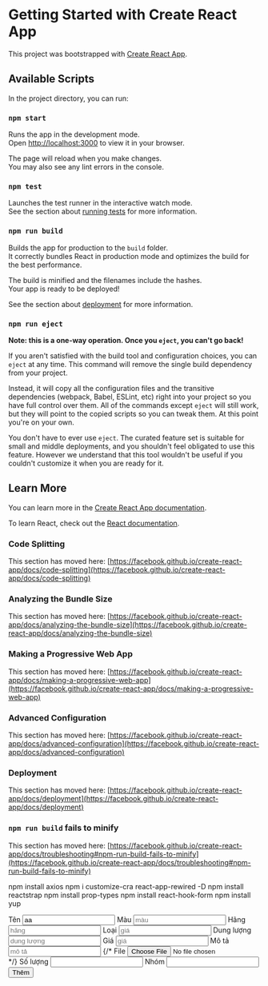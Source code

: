 # Getting Started with Create React App

This project was bootstrapped with [Create React App](https://github.com/facebook/create-react-app).

## Available Scripts

In the project directory, you can run:

### `npm start`

Runs the app in the development mode.\
Open [http://localhost:3000](http://localhost:3000) to view it in your browser.

The page will reload when you make changes.\
You may also see any lint errors in the console.

### `npm test`

Launches the test runner in the interactive watch mode.\
See the section about [running tests](https://facebook.github.io/create-react-app/docs/running-tests) for more information.

### `npm run build`

Builds the app for production to the `build` folder.\
It correctly bundles React in production mode and optimizes the build for the best performance.

The build is minified and the filenames include the hashes.\
Your app is ready to be deployed!

See the section about [deployment](https://facebook.github.io/create-react-app/docs/deployment) for more information.

### `npm run eject`

**Note: this is a one-way operation. Once you `eject`, you can't go back!**

If you aren't satisfied with the build tool and configuration choices, you can `eject` at any time. This command will remove the single build dependency from your project.

Instead, it will copy all the configuration files and the transitive dependencies (webpack, Babel, ESLint, etc) right into your project so you have full control over them. All of the commands except `eject` will still work, but they will point to the copied scripts so you can tweak them. At this point you're on your own.

You don't have to ever use `eject`. The curated feature set is suitable for small and middle deployments, and you shouldn't feel obligated to use this feature. However we understand that this tool wouldn't be useful if you couldn't customize it when you are ready for it.

## Learn More

You can learn more in the [Create React App documentation](https://facebook.github.io/create-react-app/docs/getting-started).

To learn React, check out the [React documentation](https://reactjs.org/).

### Code Splitting

This section has moved here: [https://facebook.github.io/create-react-app/docs/code-splitting](https://facebook.github.io/create-react-app/docs/code-splitting)

### Analyzing the Bundle Size

This section has moved here: [https://facebook.github.io/create-react-app/docs/analyzing-the-bundle-size](https://facebook.github.io/create-react-app/docs/analyzing-the-bundle-size)

### Making a Progressive Web App

This section has moved here: [https://facebook.github.io/create-react-app/docs/making-a-progressive-web-app](https://facebook.github.io/create-react-app/docs/making-a-progressive-web-app)

### Advanced Configuration

This section has moved here: [https://facebook.github.io/create-react-app/docs/advanced-configuration](https://facebook.github.io/create-react-app/docs/advanced-configuration)

### Deployment

This section has moved here: [https://facebook.github.io/create-react-app/docs/deployment](https://facebook.github.io/create-react-app/docs/deployment)

### `npm run build` fails to minify

This section has moved here: [https://facebook.github.io/create-react-app/docs/troubleshooting#npm-run-build-fails-to-minify](https://facebook.github.io/create-react-app/docs/troubleshooting#npm-run-build-fails-to-minify)

npm install axios
npm i customize-cra react-app-rewired -D
npm install reactstrap
npm install prop-types
npm install react-hook-form
npm install yup

<Form onSubmit={handleSubmit(Add)}>
        <Row>
          <Col md={6}>
            <FormGroup>
              <Label for="name">Tên</Label>
              <Input
                id="name"
                placeholder="tên sản phẩm"
                type="text"
                {...register("name")}
                value ="aa"
              />
            </FormGroup>
          </Col>
          <Col md={6}>
            <FormGroup>
              <Label for="color">Màu</Label>
              <Input
                id="color"
                placeholder="màu"
                type="text"
                {...register("color")}
              />
            </FormGroup>
          </Col>
        </Row>
        <FormGroup>
          <Row>
            <Col md={6}>
              <FormGroup>
                <Label for="brand ">Hãng</Label>
                <Input
                  id="brand"
                  placeholder="hãng"
                  type="number"
                  {...register("brandI")}
                />
              </FormGroup>
            </Col>
            <Col md={6}>
              <FormGroup>
                <Label for="category">Loại</Label>
                <Input
                  id="category"
                  placeholder="giá"
                  type="number"
                  {...register("categoryId")}
                />
              </FormGroup>
            </Col>
          </Row>
        </FormGroup>
        <FormGroup>
          <Row>
            <Col md={6}>
              <FormGroup>
                <Label for="capacity ">Dung lượng</Label>
                <Input
                  id="capacity"
                  placeholder="dung lượng"
                  type="text"
                  {...register("capacity")}
                />
              </FormGroup>
            </Col>
            <Col md={6}>
              <FormGroup>
                <Label for="price">Giá</Label>
                <Input
                  id="price"
                  placeholder="giá"
                  type="text"
                  {...register("price")}
                />
              </FormGroup>
            </Col>
          </Row>
        </FormGroup>
        <FormGroup>
          <Label for="description">Mô tả</Label>
          <Input
            id="description"
            placeholder="mô tả"
            {...register("description")}
          />
        </FormGroup>
        <Row>
          <Col md={6}>
            {/* <FormGroup>
              <Label for="exampleFile">File</Label>
              <Col>
                <Input id="exampleFile" name="file" type="file" />
              </Col>
            </FormGroup> */}
          </Col>
          <Col md={3}>
            <FormGroup>
              <Label for="stock">Số lượng</Label>
              <Input id="stock" {...register("stock")} />
            </FormGroup>
          </Col>
          <Col md={3}>
            <FormGroup>
              <Label for="group">Nhóm</Label>
              <Input id="group" {...register("group")} />
            </FormGroup>
          </Col>
        </Row>
        <Button type="submit">Thêm</Button>
      </Form>